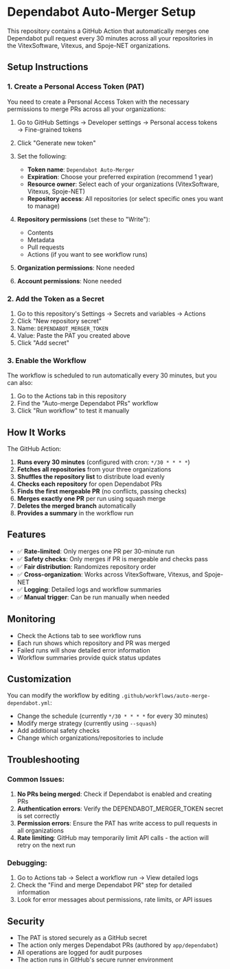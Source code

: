 # Dependabot Auto-Merger Setup

This repository contains a GitHub Action that automatically merges one Dependabot pull request every 30 minutes across all your repositories in the VitexSoftware, Vitexus, and Spoje-NET organizations.

## Setup Instructions

### 1. Create a Personal Access Token (PAT)

You need to create a Personal Access Token with the necessary permissions to merge PRs across all your organizations:

1. Go to GitHub Settings → Developer settings → Personal access tokens → Fine-grained tokens
2. Click "Generate new token"
3. Set the following:
   - **Token name**: `Dependabot Auto-Merger`
   - **Expiration**: Choose your preferred expiration (recommend 1 year)
   - **Resource owner**: Select each of your organizations (VitexSoftware, Vitexus, Spoje-NET)
   - **Repository access**: All repositories (or select specific ones you want to manage)
   
4. **Repository permissions** (set these to "Write"):
   - Contents
   - Metadata  
   - Pull requests
   - Actions (if you want to see workflow runs)

5. **Organization permissions**: None needed
6. **Account permissions**: None needed

### 2. Add the Token as a Secret

1. Go to this repository's Settings → Secrets and variables → Actions
2. Click "New repository secret"
3. Name: `DEPENDABOT_MERGER_TOKEN`
4. Value: Paste the PAT you created above
5. Click "Add secret"

### 3. Enable the Workflow

The workflow is scheduled to run automatically every 30 minutes, but you can also:

1. Go to the Actions tab in this repository
2. Find the "Auto-merge Dependabot PRs" workflow
3. Click "Run workflow" to test it manually

## How It Works

The GitHub Action:

1. **Runs every 30 minutes** (configured with cron: `*/30 * * * *`)
2. **Fetches all repositories** from your three organizations
3. **Shuffles the repository list** to distribute load evenly
4. **Checks each repository** for open Dependabot PRs
5. **Finds the first mergeable PR** (no conflicts, passing checks)
6. **Merges exactly one PR** per run using squash merge
7. **Deletes the merged branch** automatically
8. **Provides a summary** in the workflow run

## Features

- ✅ **Rate-limited**: Only merges one PR per 30-minute run
- ✅ **Safety checks**: Only merges if PR is mergeable and checks pass
- ✅ **Fair distribution**: Randomizes repository order
- ✅ **Cross-organization**: Works across VitexSoftware, Vitexus, and Spoje-NET
- ✅ **Logging**: Detailed logs and workflow summaries
- ✅ **Manual trigger**: Can be run manually when needed

## Monitoring

- Check the Actions tab to see workflow runs
- Each run shows which repository and PR was merged
- Failed runs will show detailed error information
- Workflow summaries provide quick status updates

## Customization

You can modify the workflow by editing `.github/workflows/auto-merge-dependabot.yml`:

- Change the schedule (currently `*/30 * * * *` for every 30 minutes)
- Modify merge strategy (currently using `--squash`)
- Add additional safety checks
- Change which organizations/repositories to include

## Troubleshooting

### Common Issues:

1. **No PRs being merged**: Check if Dependabot is enabled and creating PRs
2. **Authentication errors**: Verify the DEPENDABOT_MERGER_TOKEN secret is set correctly
3. **Permission errors**: Ensure the PAT has write access to pull requests in all organizations
4. **Rate limiting**: GitHub may temporarily limit API calls - the action will retry on the next run

### Debugging:

1. Go to Actions tab → Select a workflow run → View detailed logs
2. Check the "Find and merge Dependabot PR" step for detailed information
3. Look for error messages about permissions, rate limits, or API issues

## Security

- The PAT is stored securely as a GitHub secret
- The action only merges Dependabot PRs (authored by `app/dependabot`)
- All operations are logged for audit purposes
- The action runs in GitHub's secure runner environment
